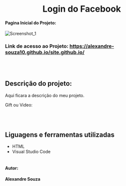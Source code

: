 <h1 align="center"> Login do Facebook</h1> 


#### Pagina Inicial do Projeto: 
![Screenshot_1](https://github.com/alexandre-souza10/site.github.io/assets/74196527/bb8b3054-aae3-483b-9eae-3109b5099621)

### Link de acesso ao Projeto: https://alexandre-souza10.github.io/site.github.io/
<br></br>
## Descrição do projeto:
Aqui ficara a descrição do meu projeto.

Gift ou Video:

<br></br>
## Liguagens e ferramentas utilizadas
- HTML
- Visual Studio Code
<br></br>

#### Autor: 
**Alexandre Souza**

